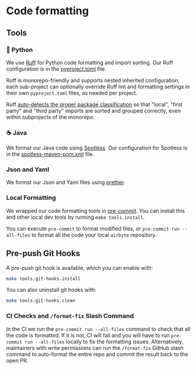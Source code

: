 # Code formatting

## Tools

### 🐍 Python

We use [Ruff](https://docs.astral.sh) for Python code formatting and import sorting. Our Ruff configuration is in the [pyproject.toml](https://github.com/airbytehq/airbyte/blob/master/pyproject.toml) file.

Ruff is monorepo-friendly and supports nested inherited configuration; each sub-project can optionally override Ruff lint and formatting settings in their own `pyproject.toml` files, as needed per project.

Ruff [auto-detects the proper package classification]((https://docs.astral.sh/ruff/faq/#how-does-ruff-determine-which-of-my-imports-are-first-party-third-party-etc)) so that "local", "first party" and "third party" imports are sorted and grouped correctly, even within subprojects of the monorepo.

### ☕ Java

We format our Java code using [Spotless](https://github.com/diffplug/spotless).
Our configuration for Spotless is in the [spotless-maven-pom.xml](https://github.com/airbytehq/airbyte/blob/master/spotless-maven-pom.xml) file.

### Json and Yaml

We format our Json and Yaml files using [prettier](https://prettier.io/).

### Local Formatting


We wrapped our code formatting tools in [pre-commit](https://pre-commit.com). You can install this and other local dev tools by running `make tools.install`.

You can execute `pre-commit` to format modified files, or `pre-commit run --all-files` to format all the code your local `airbyte` repository.

## Pre-push Git Hooks

A pre-push git hook is available, which you can enable with:

```bash
make tools.git-hooks.install
```

You can also uninstall git hooks with:

```bash
make tools.git-hooks.clean
```

### CI Checks and `/format-fix` Slash Command

In the CI we run the `pre-commit run --all-files` command to check that all the code is formatted.
If it is not, CI will fail and you will have to run `pre-commit run --all-files` locally to fix the formatting issues. Alternatively, maintainers with write permissions can run the `/format-fix` GitHub slash command to auto-format the entire repo and commit the result back to the open PR.

